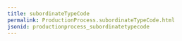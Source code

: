 ```yaml
---
title: subordinateTypeCode
permalink: ProductionProcess.subordinateTypeCode.html
jsonid: productionprocess_subordinatetypecode
---
```

